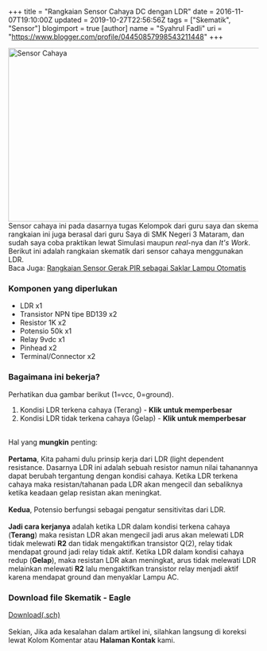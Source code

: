 +++
title = "Rangkaian Sensor Cahaya DC dengan LDR"
date = 2016-11-07T19:10:00Z
updated = 2019-10-27T22:56:56Z
tags = ["Skematik", "Sensor"]
blogimport = true 
[author]
	name = "Syahrul Fadli"
	uri = "https://www.blogger.com/profile/04450857998543211448"
+++

<div class="thumb-post"><noscript><img src="https://1.bp.blogspot.com/-9OsWf12JEGE/XCDZiQn3JBI/AAAAAAAAAFw/ePO3l9SXN5MrQy03MgqYevINLYbmiVFRgCLcBGAs/s1600/ldr.jpg" width="650" height="350" alt="Sensor Cahaya"/></noscript> </div>Sensor cahaya ini pada dasarnya tugas Kelompok dari guru saya dan skema rangkaian ini juga berasal dari guru Saya di SMK Negeri 3 Mataram, dan sudah saya coba praktikan lewat Simulasi maupun <i>real</i>-nya dan <i>It's Work</i>. Berikut ini adalah rangkaian skematik dari sensor cahaya menggunakan LDR.<br /><amp-img       alt="Skematik di Eagle"       height="350"       layout="responsive"       on="tap:lightbox1"       role="button"       src="https://1.bp.blogspot.com/-KY4jmp8mYj4/WSd_YPNPtwI/AAAAAAAAAfM/YejWRYmP0fQJlFbIs2MWNYcXIjc3ptP3ACLcB/s1600/sensor%2Bcahaya.png"       tabindex="0"       width="650"></amp-img><div class='bacajuga'>Baca Juga: <a href='/2017/12/rangkaian-sensor-gerak-pir.html' rel='nofollow' target='_blank' title='Rangkaian Sensor Gerak PIR sebagai Saklar Lampu Otomatis'>Rangkaian Sensor Gerak PIR sebagai Saklar Lampu Otomatis</a></div><h3>Komponen yang diperlukan</h3><ul><li>LDR x1</li><li>Transistor NPN tipe BD139 x2</li><li>Resistor 1K x2</li><li>Potensio 50k x1 </li><li>Relay 9vdc x1</li><li>Pinhead x2</li><li>Terminal/Connector x2</li></ul> <h3>Bagaimana ini bekerja?</h3>Perhatikan dua gambar berikut (1=vcc, 0=ground). <ol><li>Kondisi LDR terkena cahaya (Terang) - <b>Klik untuk memperbesar</b><br/><amp-img alt="Skematik" height="350" on="tap:lightbox1" role="button" src="https://1.bp.blogspot.com/-BlRp2yLHark/WBcpurkTaoI/AAAAAAAAAX8/dEAnM4XwSBk-696gAVaXOPit-Z6E6l-wwCLcB/s1600/SimulasiLDRkondisiAwal.PNG" tabindex="0" width="650"   layout="responsive"></amp-img></li><li>Kondisi LDR tidak terkena cahaya (Gelap) - <b>Klik untuk memperbesar</b><br/><amp-img alt="Skematik" height="350" on="tap:lightbox1" role="button" src="https://2.bp.blogspot.com/-mM4aYmgZeLE/WBcpvMhuB4I/AAAAAAAAAYA/Qvcgfcf0LeAWpbi1z4jlrSIVu-hQA70MQCLcB/s1600/SimulasiLDRkondisiGelap.PNG" tabindex="0" width="650" layout="responsive"></amp-img></li></ol><br/>Hal yang <b>mungkin</b> penting: <br/><br/><b>Pertama</b>, Kita pahami dulu prinsip kerja dari LDR (light dependent resistance. Dasarnya LDR ini adalah sebuah resistor namun nilai tahanannya dapat berubah tergantung dengan kondisi cahaya. Ketika LDR terkena cahaya maka resistan/tahanan pada LDR akan mengecil dan sebaliknya ketika keadaan gelap resistan akan meningkat. <br/><br/><b>Kedua</b>, Potensio berfungsi sebagai pengatur sensitivitas dari LDR. <br/><br/><b>Jadi cara kerjanya</b> adalah ketika LDR dalam kondisi terkena cahaya (<b>Terang</b>) maka resistan LDR akan mengecil jadi arus akan melewati LDR tidak melewati <b>R2</b> dan tidak mengaktifkan transistor Q(2), relay tidak mendapat ground jadi relay tidak aktif. Ketika LDR dalam kondisi cahaya redup (<b>Gelap</b>), maka resistan LDR akan meningkat, arus tidak melewati LDR melainkan melewati <b>R2</b> lalu mengaktifkan transistor relay menjadi aktif karena mendapat ground dan menyaklar Lampu AC.  <h3>Download file Skematik - Eagle</h3><a class='donlot' href='https://www.dropbox.com/s/hp849z08znc3h4w/sensor%20cahaya.sch?dl=0' rel='nofollow' title='Download' target='_blank'>Download(.sch)</a><br/><br/>Sekian, Jika ada kesalahan dalam artikel ini, silahkan langsung di koreksi lewat Kolom Komentar atau <b>Halaman Kontak</b> kami.
